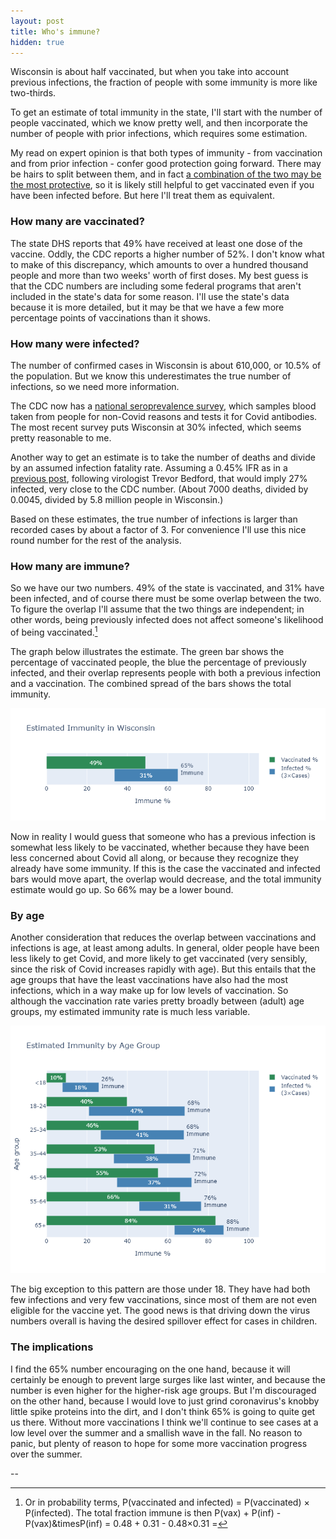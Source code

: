 ```yaml
---
layout: post
title: Who's immune?
hidden: true
---
```


Wisconsin is about half vaccinated, but when you take into account previous infections, the fraction of people with some immunity is more like two-thirds. 

To get an estimate of total immunity in the state, I'll start with the number of people vaccinated, which we know pretty well, and then incorporate the number of people with prior infections, which requires some estimation.

My read on expert opinion is that both types of immunity - from vaccination and from prior infection - confer good protection going forward. There may be hairs to split between them, and in fact [a combination of the two may be the most protective](https://twitter.com/EricTopol/status/1396538615266627585), so it is likely still helpful to get vaccinated even if you have been infected before. But here I'll treat them as equivalent.

### How many are vaccinated?
The state DHS reports that 49% have received at least one dose of the vaccine. Oddly, the CDC reports a higher number of 52%. I don't know what to make of this discrepancy, which amounts to over a hundred thousand people and more than two weeks' worth of first doses. My best guess is that the CDC numbers are including some federal programs that aren't included in the state's data for some reason. I'll use the state's data because it is more detailed, but it may be that we have a few more percentage points of vaccinations than it shows.

### How many were infected?
The number of confirmed cases in Wisconsin is about 610,000, or 10.5% of the population. But we know this underestimates the true number of infections, so we need more information.

The CDC now has a [national seroprevalence survey](https://covid.cdc.gov/covid-data-tracker/#national-lab), which samples blood taken from people for non-Covid reasons and tests it for Covid antibodies. The most recent survey puts Wisconsin at 30% infected, which seems pretty reasonable to me. 

Another way to get an estimate is to take the number of deaths and divide by an assumed infection fatality rate. Assuming a 0.45% IFR as in a [previous post](https://covid-wisconsin.com/2020/11/22/status-update/#how-many-of-us-have-been-infected), following virologist Trevor Bedford, that would imply 27% infected, very close to the CDC number. (About 7000 deaths, divided by 0.0045, divided by 5.8 million people in Wisconsin.) 

Based on these estimates, the true number of infections is larger than recorded cases by about a factor of 3. For convenience I'll use this nice round number for the rest of the analysis. 

### How many are immune?
So we have our two numbers. 49% of the state is vaccinated, and 31% have been infected, and of course there must be some overlap between the two. To figure the overlap I'll assume that the two things are independent; in other words, being previously infected does not affect someone's likelihood of being vaccinated.[^Probability] 

The graph below illustrates the estimate. The green bar shows the percentage of vaccinated people, the blue the percentage of previously infected, and their overlap represents people with both a previous infection and a vaccination. The combined spread of the bars shows the total immunity.

![Immunity for the state](../assets/Immune-Total.png)

Now in reality I would guess that someone who has a previous infection is somewhat less likely to be vaccinated, whether because they have been less concerned about Covid all along, or because they recognize they already have some immunity. If this is the case the vaccinated and infected bars would move apart, the overlap would decrease, and the total immunity estimate would go up. So 66% may be a lower bound.

### By age
Another consideration that reduces the overlap between vaccinations and infections is age, at least among adults. In general, older people have been less likely to get Covid, and more likely to get vaccinated (very sensibly, since the risk of Covid increases rapidly with age). But this entails that the age groups that have the least vaccinations have also had the most infections, which in a way make up for low levels of vaccination. So although the vaccination rate varies pretty broadly between (adult) age groups, my estimated immunity rate is much less variable.

![Immunity by age group](../assets/Immune-Age.png)

The big exception to this pattern are those under 18. They have had both few infections and very few vaccinations, since most of them are not even eligible for the vaccine yet. The good news is that driving down the virus numbers overall is having the desired spillover effect for cases in children.

### The implications
I find the 65% number encouraging on the one hand, because it will certainly be enough to prevent large surges like last winter, and because the number is even higher for the higher-risk age groups. But I'm discouraged on the other hand, because I would love to just grind coronavirus's knobby little spike proteins into the dirt, and I don't think 65% is going to quite get us there. Without more vaccinations I think we'll continue to see cases at a low level over the summer and a smallish wave in the fall. No reason to panic, but plenty of reason to hope for some more vaccination progress over the summer.

--

[^Probability]: Or in probability terms, P(vaccinated and infected) = P(vaccinated) &times; P(infected). The total fraction immune is then P(vax) + P(inf) - P(vax)&timesP(inf) = 0.48 + 0.31 - 0.48&times;0.31 = 
